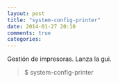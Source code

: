 ```yaml
---
layout: post
title: "system-config-printer"
date: 2014-01-27 20:10
comments: true
categories: 
---
```

Gestión de impresoras. Lanza la gui.

>$ system-config-printer

